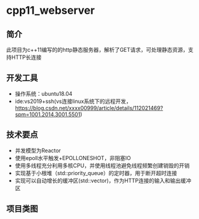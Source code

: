 # cpp11_webserver
## 简介
此项目为c++11编写的的http静态服务器，解析了GET请求，可处理静态资源，支持HTTP长连接
## 开发工具
- 操作系统：ubuntu18.04
- ide:vs2019+ssh(vs连接linux系统下的远程开发，<https://blog.csdn.net/xxxx00999/article/details/112021469?spm=1001.2014.3001.5501>)
## 技术要点
- 并发模型为Reactor
- 使用epoll水平触发+EPOLLONESHOT，非阻塞IO
- 使用多线程充分利用多核CPU，并使用线程池避免线程频繁创建销毁的开销
- 实现基于小根堆（std::priority_queue）的定时器，用于断开超时连接
- 实现可以自动增长的缓冲区(std::vector<char>)，作为HTTP连接的输入和输出缓冲区
## 项目类图
  
